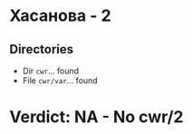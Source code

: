 # Хасанова - 2
## Directories
- Dir `cwr`... found
- File `cwr/var`... found
# Verdict: **NA** - No cwr/2

